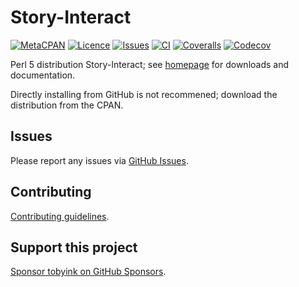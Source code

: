 # Story-Interact

[![MetaCPAN](https://img.shields.io/cpan/v/Story-Interact.svg)](https://metacpan.org/release/Story-Interact)
[![Licence](https://img.shields.io/cpan/l/Story-Interact)](https://metacpan.org/dist/Story-Interact/source/LICENSE)
[![Issues](https://img.shields.io/github/issues/tobyink/p5-story-interact)](https://github.com/tobyink/p5-story-interact/issues)
[![CI](https://github.com/tobyink/p5-story-interact/workflows/CI/badge.svg)](https://github.com/tobyink/p5-story-interact/actions)
[![Coveralls](https://coveralls.io/repos/tobyink/p5-story-interact/badge.svg?branch=master&amp;service=github)](https://coveralls.io/github/tobyink/p5-story-interact)
[![Codecov](https://codecov.io/gh/tobyink/p5-story-interact/branch/master/graph/badge.svg)](https://codecov.io/gh/tobyink/p5-story-interact)

Perl 5 distribution Story-Interact; see [homepage](https://metacpan.org/release/Story-Interact)
for downloads and documentation.

Directly installing from GitHub is not recommened; download the distribution
from the CPAN.

## Issues

Please report any issues via [GitHub Issues](https://github.com/tobyink/p5-story-interact/issues).

## Contributing

[Contributing guidelines](https://toby.ink/open-source/contributing/).

## Support this project

[Sponsor tobyink on GitHub Sponsors](https://github.com/sponsors/tobyink).
